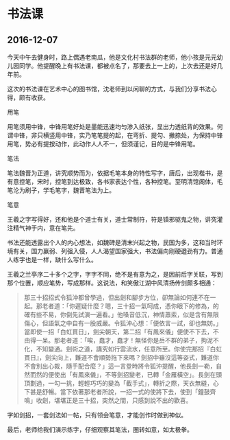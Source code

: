 书法课
========================

2016-12-07
------------------------
今天中午去健身时，路上偶遇老南瓜，他是文化村书法群的老师，他小孩是元元幼儿园同学。他提醒晚上有书法课，都被点名了，那要去上一上的，上次去还是好几年前。

这次的书法课在艺术中心的图书馆，沈老师到以闲聊的方式，与我们分享书法心得，颇有收获。

用笔

用笔须用中锋，中锋用笔好处是墨能迅速均匀渗入纸张，显出力透纸背的效果。何谓中锋，非只横竖用中锋，实乃笔笔提的起，在弯折、提勾、撇捺处，为保持中锋用笔，势必有提按动作，此动作人人不一，但须谨记，目的是中锋用笔。

笔法

笔法魏晋为正道，讲究顺势而为，依据毛笔本身的特性写字，唐后，出现楷书，是有意控笔，宋时，控笔到达极致，各书家表达个性，各种控笔。至明清馆阁体，毛笔沦为刷子，学毛笔字，魏晋笔法为上。

笔意

王羲之字写得好，还和他是个道士有关，道士常制符，符是镇邪驱鬼之物，讲究灌注精气神于内，意在笔先。

书法还能透露出个人的内心想法，如魏碑是清末兴起之物，民国为多，这和当时环境有关，国力赢弱、列强入侵，人人渴望国家强大，书法偏向刚硬遒劲有力。普通人练字也是一样，缺什么写什么。

王羲之兰亭序二十多个之字，字字不同，绝不是有意为之，是因前后字关联，写到那个位置，顺应笔势，写成那样。这说法，和笑傲江湖中风清扬传剑颇多相通：

>那三十招招式令狐沖都曾學過，但出劍和腳步方位，卻無論如何連不在一起。那老者道：「你遲疑什麼？嗯，三十招一氣呵成，憑你眼下的修為，的確有些不易，你倒先試演一遍看。」他嗓音低沉，神情蕭索，似是含有無限傷心，但語氣之中自有一股威嚴。令狐沖心想：「便依言一試，卻也無妨。」當即使一招「白虹貫日」，劍尖朝天，第二招「有鳳來儀」便使不下去，不由得一呆。那老者道：「唉，蠢才，蠢才！無怪你是岳不群的弟子，拘泥不化，不知變通。劍術之道，講究如行雲流水，任意所至。你使完那招『白虹貫日』，劍尖向上，難道不會順勢拖下來嗎？劍招中雖沒這等姿式，難道你不會別出心裁，隨手配合麼？」這一言登時將令狐沖提醒，他長劍一勒，自然而然的便使出「有鳳來儀」，不等劍招變老，已轉「金雁橫空」。長劍在頭頂劃過，一勾一挑，輕輕巧巧的變為「截手式」，轉折之際，天衣無縫，心下甚是舒暢。當下依著那老者所說，一招一式的使將下去，使到「鐘鼓齊鳴」收劍，堪堪正是三十招，突然之間，只感到說不出的歡喜。 

字如剑招，一套剑法如一帖，只有领会笔意，才能创作时做到神似。

最后，老师给我们演示练字，仔细观察其笔法，圈转如意，如太极拳。